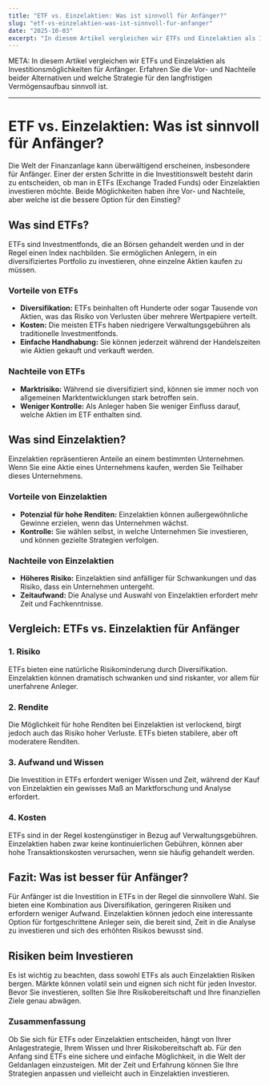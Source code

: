 ```yaml
---
title: "ETF vs. Einzelaktien: Was ist sinnvoll für Anfänger?"
slug: "etf-vs-einzelaktien-was-ist-sinnvoll-fur-anfanger"
date: "2025-10-03"
excerpt: "In diesem Artikel vergleichen wir ETFs und Einzelaktien als Investitionsmöglichkeiten für Anfänger. Erfahren Sie die Vor- und Nachteile beider Alternativen und welche Strategie für den langfristigen Vermögensaufbau sinnvoll ist."
---
```


META: In diesem Artikel vergleichen wir ETFs und Einzelaktien als Investitionsmöglichkeiten für Anfänger. Erfahren Sie die Vor- und Nachteile beider Alternativen und welche Strategie für den langfristigen Vermögensaufbau sinnvoll ist.

---

# ETF vs. Einzelaktien: Was ist sinnvoll für Anfänger?

Die Welt der Finanzanlage kann überwältigend erscheinen, insbesondere für Anfänger. Einer der ersten Schritte in die Investitionswelt besteht darin zu entscheiden, ob man in ETFs (Exchange Traded Funds) oder Einzelaktien investieren möchte. Beide Möglichkeiten haben ihre Vor- und Nachteile, aber welche ist die bessere Option für den Einstieg? 

## Was sind ETFs?

ETFs sind Investmentfonds, die an Börsen gehandelt werden und in der Regel einen Index nachbilden. Sie ermöglichen Anlegern, in ein diversifiziertes Portfolio zu investieren, ohne einzelne Aktien kaufen zu müssen. 

### Vorteile von ETFs

- **Diversifikation:** ETFs beinhalten oft Hunderte oder sogar Tausende von Aktien, was das Risiko von Verlusten über mehrere Wertpapiere verteilt.
- **Kosten:** Die meisten ETFs haben niedrigere Verwaltungsgebühren als traditionelle Investmentfonds.
- **Einfache Handhabung:** Sie können jederzeit während der Handelszeiten wie Aktien gekauft und verkauft werden.
  
### Nachteile von ETFs

- **Marktrisiko:** Während sie diversifiziert sind, können sie immer noch von allgemeinen Marktentwicklungen stark betroffen sein.
- **Weniger Kontrolle:** Als Anleger haben Sie weniger Einfluss darauf, welche Aktien im ETF enthalten sind.

## Was sind Einzelaktien?

Einzelaktien repräsentieren Anteile an einem bestimmten Unternehmen. Wenn Sie eine Aktie eines Unternehmens kaufen, werden Sie Teilhaber dieses Unternehmens.

### Vorteile von Einzelaktien

- **Potenzial für hohe Renditen:** Einzelaktien können außergewöhnliche Gewinne erzielen, wenn das Unternehmen wächst.
- **Kontrolle:** Sie wählen selbst, in welche Unternehmen Sie investieren, und können gezielte Strategien verfolgen.
  
### Nachteile von Einzelaktien

- **Höheres Risiko:** Einzelaktien sind anfälliger für Schwankungen und das Risiko, dass ein Unternehmen untergeht.
- **Zeitaufwand:** Die Analyse und Auswahl von Einzelaktien erfordert mehr Zeit und Fachkenntnisse.

## Vergleich: ETFs vs. Einzelaktien für Anfänger

### 1. Risiko
ETFs bieten eine natürliche Risikominderung durch Diversifikation. Einzelaktien können dramatisch schwanken und sind riskanter, vor allem für unerfahrene Anleger.

### 2. Rendite
Die Möglichkeit für hohe Renditen bei Einzelaktien ist verlockend, birgt jedoch auch das Risiko hoher Verluste. ETFs bieten stabilere, aber oft moderatere Renditen.

### 3. Aufwand und Wissen
Die Investition in ETFs erfordert weniger Wissen und Zeit, während der Kauf von Einzelaktien ein gewisses Maß an Marktforschung und Analyse erfordert.

### 4. Kosten
ETFs sind in der Regel kostengünstiger in Bezug auf Verwaltungsgebühren. Einzelaktien haben zwar keine kontinuierlichen Gebühren, können aber hohe Transaktionskosten verursachen, wenn sie häufig gehandelt werden.

## Fazit: Was ist besser für Anfänger?

Für Anfänger ist die Investition in ETFs in der Regel die sinnvollere Wahl. Sie bieten eine Kombination aus Diversifikation, geringeren Risiken und erfordern weniger Aufwand. Einzelaktien können jedoch eine interessante Option für fortgeschrittene Anleger sein, die bereit sind, Zeit in die Analyse zu investieren und sich des erhöhten Risikos bewusst sind.

## Risiken beim Investieren

Es ist wichtig zu beachten, dass sowohl ETFs als auch Einzelaktien Risiken bergen. Märkte können volatil sein und eignen sich nicht für jeden Investor. Bevor Sie investieren, sollten Sie Ihre Risikobereitschaft und Ihre finanziellen Ziele genau abwägen. 

### Zusammenfassung

Ob Sie sich für ETFs oder Einzelaktien entscheiden, hängt von Ihrer Anlagestrategie, Ihrem Wissen und Ihrer Risikobereitschaft ab. Für den Anfang sind ETFs eine sichere und einfache Möglichkeit, in die Welt der Geldanlagen einzusteigen. Mit der Zeit und Erfahrung können Sie Ihre Strategien anpassen und vielleicht auch in Einzelaktien investieren.
